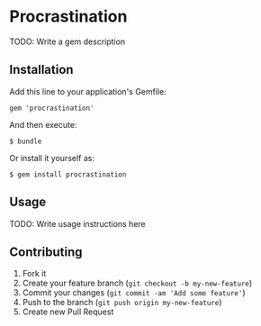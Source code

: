 # Procrastination

TODO: Write a gem description

## Installation

Add this line to your application's Gemfile:

    gem 'procrastination'

And then execute:

    $ bundle

Or install it yourself as:

    $ gem install procrastination

## Usage

TODO: Write usage instructions here

## Contributing

1. Fork it
2. Create your feature branch (`git checkout -b my-new-feature`)
3. Commit your changes (`git commit -am 'Add some feature'`)
4. Push to the branch (`git push origin my-new-feature`)
5. Create new Pull Request

